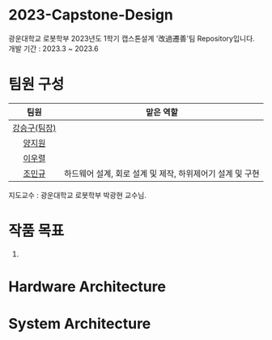 # 2023-Capstone-Design
광운대학교 로봇학부 2023년도 1학기 캡스톤설계 '改過遷善'팀 Repository입니다.  
개발 기간 : 2023.3 ~ 2023.6

# 팀원 구성  

|팀원|맡은 역할|
|:---:|:---:|
|[강승구(팀장)]()||
|[양지원](https://github.com/ynji1)||
|[이우렬](https://github.com/2-woo-10)||
|[조민규](https://github.com/CHO-MinGyu99)|하드웨어 설계, 회로 설계 및 제작, 하위제어기 설계 및 구현|  

지도교수 : 광운대학교 로봇학부 박광현 교수님.
# 작품 목표
1. 
# Hardware Architecture

# System Architecture
